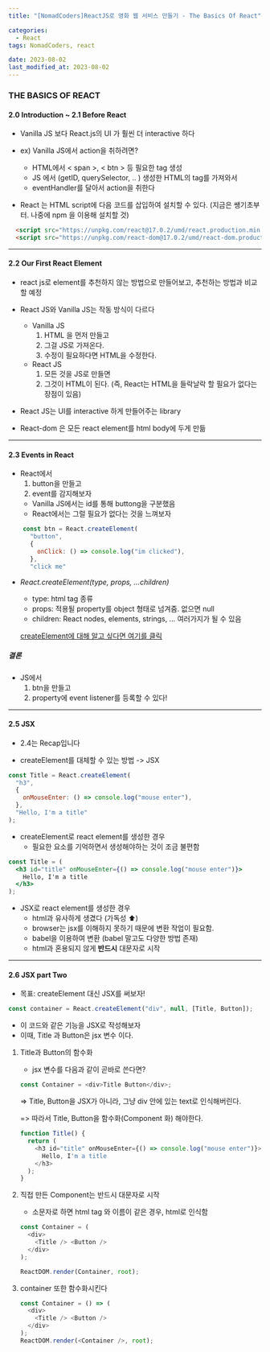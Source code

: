 ```yaml
---
title: "[NomadCoders]ReactJS로 영화 웹 서비스 만들기 - The Basics Of React"

categories:
  - React
tags: NomadCoders, react

date: 2023-08-02
last_modified_at: 2023-08-02
---
```


### THE BASICS OF REACT

#### 2.0 Introduction ~ 2.1 Before React

- Vanilla JS 보다 React.js의 UI 가 훨씬 더 interactive 하다

- ex) Vanilla JS에서 action을 취하려면?

  - HTML에서 < span >, < btn > 등 필요한 tag 생성
  - JS 에서 (getID, querySelector, .. ) 생성한 HTML의 tag를 가져와서
  - eventHandler를 달아서 action을 취한다

- React 는 HTML script에 다음 코드를 삽입하여 설치할 수 있다. (지금은 쌩기초부터. 나중에 npm 을 이용해 설치할 것)

```HTML
  <script src="https://unpkg.com/react@17.0.2/umd/react.production.min.js"></script>
  <script src="https://unpkg.com/react-dom@17.0.2/umd/react-dom.production.min.js"></script>
```

---

#### 2.2 Our First React Element

- react js로 element를 추천하지 않는 방법으로 만들어보고, 추천하는 방법과 비교할 예정

- React JS와 Vanilla JS는 작동 방식이 다르다

  - Vanilla JS
    1. HTML 을 먼저 만들고
    2. 그걸 JS로 가져온다.
    3. 수정이 필요하다면 HTML을 수정한다.
  - React JS
    1. 모든 것을 JS로 만들면
    2. 그것이 HTML이 된다.
       (즉, React는 HTML을 들락날락 할 필요가 없다는 장점이 있음)

- React JS는 UI를 interactive 하게 만들어주는 library
- React-dom 은 모든 react element를 html body에 두게 만듦

---

#### 2.3 Events in React

- React에서
  1. button을 만들고
  2. event를 감지해보자
  - Vanilla JS에서는 id를 통해 buttong을 구분했음
  - React에서는 그럴 필요가 없다는 것을 느껴보자

```javascript
    const btn = React.createElement(
      "button",
      {
        onClick: () => console.log("im clicked"),
      },
      "click me"
```

- _React.createElement(type, props, ...children)_

  - type: html tag 종류
  - props: 적용될 property를 object 형태로 넘겨줌. 없으면 null
  - children: React nodes, elements, strings, ... 여러가지가 될 수 있음

  [createElement에 대해 알고 싶다면 여기를 클릭](https://react.dev/reference/react/createElement)

##### 결론

- JS에서
  1. btn을 만들고
  2. property에 event listener를 등록할 수 있다!

---

#### 2.5 JSX

- 2.4는 Recap입니다

- createElement를 대체할 수 있는 방법 -> JSX

```javascript
const Title = React.createElement(
  "h3",
  {
    onMouseEnter: () => console.log("mouse enter"),
  },
  "Hello, I'm a title"
);
```

- createElement로 react element를 생성한 경우
  - 필요한 요소를 기억하면서 생성해야하는 것이 조금 불편함

```jsx
const Title = (
  <h3 id="title" onMouseEnter={() => console.log("mouse enter")}>
    Hello, I'm a title
  </h3>
);
```

- JSX로 react element를 생성한 경우
  - html과 유사하게 생겼다 (가독성 ⬆)
  - browser는 jsx를 이해하지 못하기 때문에 변환 작업이 필요함.
  - babel을 이용하여 변환 (babel 말고도 다양한 방법 존재)
  - html과 혼용되지 않게 **반드시** 대문자로 시작

---

#### 2.6 JSX part Two

- 목표: createElement 대신 JSX를 써보자!

```javascript
const container = React.createElement("div", null, [Title, Button]);
```

- 이 코드와 같은 기능을 JSX로 작성해보자
- 이때, Title 과 Button은 jsx 변수 이다.

1. Title과 Button의 함수화

   - jsx 변수를 다음과 같이 곧바로 쓴다면?

   ```javascript
   const Container = <div>Title Button</div>;
   ```

   => Title, Button을 JSX가 아니라, 그냥 div 안에 있는 text로 인식해버린다.

   => 따라서 Title, Button을 함수화(Component 화) 해야한다.

   ```javascript
   function Title() {
     return (
       <h3 id="title" onMouseEnter={() => console.log("mouse enter")}>
         Hello, I'm a title
       </h3>
     );
   }
   ```

2. 직접 만든 Component는 반드시 대문자로 시작

   - 소문자로 하면 html tag 와 이름이 같은 경우, html로 인식함

   ```javascript
   const Container = (
     <div>
       <Title /> <Button />
     </div>
   );

   ReactDOM.render(Container, root);
   ```

3. container 또한 함수화시킨다

   ```javascript
   const Container = () => (
     <div>
       <Title /> <Button />
     </div>
   );
   ReactDOM.render(<Container />, root);
   ```
